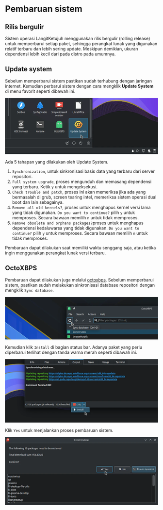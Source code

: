 # Pembaruan sistem

## Rilis bergulir

Sistem operasi LangitKetujuh menggunakan rilis bergulir (rolling release) untuk memperbarui setiap paket, sehingga perangkat lunak yang digunakan relatif terbaru dan lebih sering update. Meskipun demikian, ukuran dependensi lebih kecil dari pada distro pada umumnya.

## Update system

Sebelum memperbarui sistem pastikan sudah terhubung dengan jaringan internet. Kemudian perbarui sistem dengan cara mengklik **Update System** di menu favorit seperti dibawah ini.

![Update System LangitKetujuh OS](../media/image/update-system-langitketujuh-id.webp)

Ada 5 tahapan yang dilakukan oleh Update System.

1. `Synchronization`, untuk sinkronisasi basis data yang terbaru dari server repositori.
2. `Full system upgrade`, proses mengunduh dan memasang dependensi yang terbaru. Ketik `y` untuk mengeksekusi.
3. `Check trouble and patch`, proses ini akan memeriksa jika ada yang bermasalah di grub, screen tearing intel, memeriksa sistem operasi dual boot dan lain sebagainya.
4. `Remove all old kernels?`, proses untuk menghapus kernel versi lama yang tidak digunakan. `Do you want to continue?` pilih `y` untuk memproses. Secara bawaan memilih `n` untuk tidak memproses.
5. `Remove obsolete and orphans packages?`proses untuk menghapus dependensi kedaluwarsa yang tidak digunakan. `Do you want to continue?` pilih `y` untuk memproses. Secara bawaan memilih `n` untuk tidak memproses.

Pembaruan dapat dilakukan saat memiliki waktu senggang saja, atau ketika ingin menggunakan perangkat lunak versi terbaru.

## OctoXBPS

Pembaruan dapat dilakukan juga melalui [octoxbps](../aplikasi/perkakas/octoxbps.md). Sebelum memperbarui sistem, pastikan sudah melakukan sinkronisasi database repositori dengan mengklik `Sync database`.

![Refresh database OctoXBPS LangitKetujuh OS](../media/image/octoxbps-refresh-database-langitketujuh-id.webp)

Kemudian klik `Install` di bagian status bar. Adanya paket yang perlu diperbarui terlihat dengan tanda warna merah seperti dibawah ini.

![OctoXBPS Update LangitKetujuh OS](../media/image/octoxbps-update-langitketujuh-id.webp)

Klik `Yes` untuk menjalankan proses pembaruan sistem.

![OctoXBPS Update Confirmation LangitKetujuh OS](../media/image/octoxbps-confirmation-langitketujuh-id.webp)
